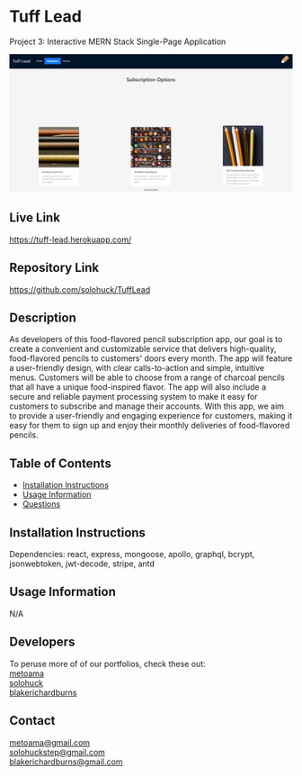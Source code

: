 # Tuff Lead
Project 3: Interactive MERN Stack Single-Page Application

![Alt text](./client/src/assets/screenshot.JPG "Screenshot")

## Live Link
https://tuff-lead.herokuapp.com/

## Repository Link
https://github.com/solohuck/TuffLead

## Description
As developers of this food-flavored pencil subscription app, our goal is to create a convenient and customizable service that delivers high-quality, food-flavored pencils to customers' doors every month. The app will feature a user-friendly design, with clear calls-to-action and simple, intuitive menus. Customers will be able to choose from a range of charcoal pencils that all have a unique food-inspired flavor. The app will also include a secure and reliable payment processing system to make it easy for customers to subscribe and manage their accounts. With this app, we aim to provide a user-friendly and engaging experience for customers, making it easy for them to sign up and enjoy their monthly deliveries of food-flavored pencils.

  ## Table of Contents
  * [Installation Instructions](#installation-instructions)
  * [Usage Information](#usage-information)
  * [Questions](#questions)

  ## Installation Instructions
  Dependencies: react, express, mongoose, apollo, graphql, bcrypt, jsonwebtoken, jwt-decode, stripe, antd

  ## Usage Information
  N/A

  ## Developers
  To peruse more of of our portfolios, check these out: <br>
  [metoama](https://github.com/metoama) <br>
  [solohuck](https://github.com/solohuck) <br>
  [blakerichardburns](https://github.com/blakerichardburns)

  ## Contact
  metoama@gmail.com <br>
  solohuckstep@gmail.com <br>
  blakerichardburns@gmail.com <br>
